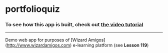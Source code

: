 # portfolioquiz

### To see how this app is built, check out [the video tutorial](https://www.youtube.com/playlist?list=PLbtP2pUMT_huBADZzKcjJ70x9DBCJzpEN)

---
Demo web app for purposes of [Wizard Amigos] (http://www.wizardamigos.com) e-learning platform (see **Lesson 119**)

